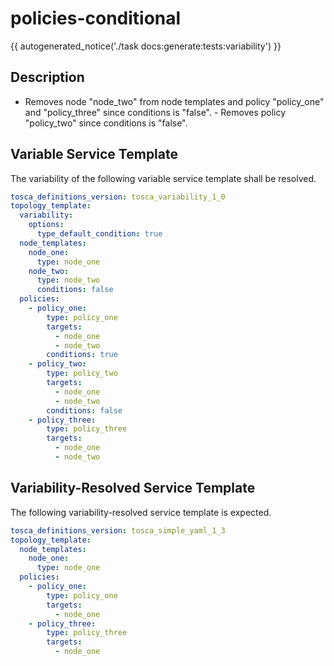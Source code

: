 # policies-conditional

{{ autogenerated_notice('./task docs:generate:tests:variability') }}

## Description

- Removes node "node_two" from node templates and policy "policy_one" and "policy_three" since conditions is "false". - Removes policy "policy_two" since conditions is "false".


## Variable Service Template

The variability of the following variable service template shall be resolved.

```yaml linenums="1"
tosca_definitions_version: tosca_variability_1_0
topology_template:
  variability:
    options:
      type_default_condition: true
  node_templates:
    node_one:
      type: node_one
    node_two:
      type: node_two
      conditions: false
  policies:
    - policy_one:
        type: policy_one
        targets:
          - node_one
          - node_two
        conditions: true
    - policy_two:
        type: policy_two
        targets:
          - node_one
          - node_two
        conditions: false
    - policy_three:
        type: policy_three
        targets:
          - node_one
          - node_two
```




## Variability-Resolved Service Template

The following variability-resolved service template is expected.

```yaml linenums="1"
tosca_definitions_version: tosca_simple_yaml_1_3
topology_template:
  node_templates:
    node_one:
      type: node_one
  policies:
    - policy_one:
        type: policy_one
        targets:
          - node_one
    - policy_three:
        type: policy_three
        targets:
          - node_one
```

